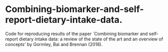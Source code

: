 # Combining-biomarker-and-self-report-dietary-intake-data.
Code for reproducing results of the paper `Combining biomarker and self-report dietary intake data: a review of the state of the art and an overview of concepts' by Gormley, Bai and Brennan (2018).
